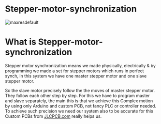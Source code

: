 # Stepper-motor-synchronization
![maxresdefault](https://user-images.githubusercontent.com/19898602/161409403-f4f57185-7c35-46cd-97f1-1c4af16dfbb6.jpg)

# What is Stepper-motor-synchronization

Stepper motor synchronization means we made physically, electrically & by programming we made a set for stepper motors which runs in perfect synch, in this system we have one master stepper motor and one slave stepper motor.

So the slave motor precisely follow the the moves of master stepper motor.
They follow each other step by step. 
For this we have to program master and slave separately, the main this is that we achieve this
Complex motion by using only Arduino and custom PCB, not fancy PLC or controller needed.
To achieve such precision we need our system also to be accurate for this Custom PCBs from [JLCPCB.com](https://jlcpcb.com/IAT) really helps us.
